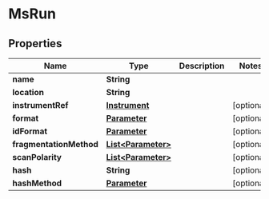 
# MsRun

## Properties
Name | Type | Description | Notes
------------ | ------------- | ------------- | -------------
**name** | **String** |  | 
**location** | **String** |  | 
**instrumentRef** | [**Instrument**](Instrument.md) |  |  [optional]
**format** | [**Parameter**](Parameter.md) |  |  [optional]
**idFormat** | [**Parameter**](Parameter.md) |  |  [optional]
**fragmentationMethod** | [**List&lt;Parameter&gt;**](Parameter.md) |  |  [optional]
**scanPolarity** | [**List&lt;Parameter&gt;**](Parameter.md) |  |  [optional]
**hash** | **String** |  |  [optional]
**hashMethod** | [**Parameter**](Parameter.md) |  |  [optional]



